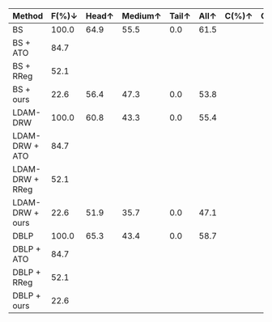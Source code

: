| Method                          | F(%)↓ | Head↑ | Medium↑ | Tail↑ | All↑ | C(%)↑ | C/F↑ |
|---------------------------------|-------|-------|---------|-------|------|-------|------|
| BS                              | 100.0 |  64.9 |  55.5   |  0.0  | 61.5 |
| BS + ATO                        |  84.7 |              |             |              |            |
| BS + RReg                       |  52.1              |              |             |              |            |
| BS + ours                       |  22.6 |  56.4 |  47.3   |  0.0  | 53.8 |
| LDAM-DRW                        | 100.0 |  60.8 |  43.3   |  0.0  | 55.4 |
| LDAM-DRW + ATO                  |  84.7 |       |             |              |            |
| LDAM-DRW + RReg                 |  52.1             |                |              |             |              |            |
| LDAM-DRW + ours                 |  22.6 |  51.9 |  35.7   |  0.0  | 47.1 |
| DBLP                            | 100.0 |  65.3 |  43.4   |  0.0  | 58.7           |
| DBLP + ATO                      |  84.7              |              |             |              |            |
| DBLP + RReg                     |  52.1              |              |             |              |            |
| DBLP + ours                     |  22.6              |              |             |              |            |
